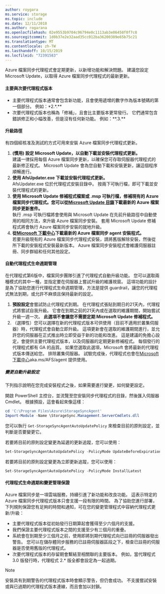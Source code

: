 ```yaml
---
author: roygara
ms.service: storage
ms.topic: include
ms.date: 12/11/2018
ms.author: rogarana
ms.openlocfilehash: 02e9553b9704c96794e0c1113ab3e06458f0f7c8
ms.sourcegitcommit: 1d0b37e2e32aad35cc012ba36200389e65b75c21
ms.translationtype: MT
ms.contentlocale: zh-TW
ms.lasthandoff: 10/15/2019
ms.locfileid: "72391583"
---
```

Azure 檔案同步代理程式會定期更新，以新增功能和解決問題。 建議您設定 Microsoft Update，以取得 Azure 檔案同步代理程式的最新更新。

#### <a name="major-vs-minor-agent-versions"></a>主要與次要代理程式版本
* 主要代理程式版本通常會包含新功能，且會使用遞增的數字作為版本號碼的第一個部分。 例如：\*2.\*.\*\*
* 次要代理程式版本也稱為「修補」，且會比主要版本更常發行。 它們通常包含錯誤修正和小幅改善，但是沒有任何新功能。 例如：\*\*.3.\*\*

#### <a name="upgrade-paths"></a>升級路徑
有四個經核准及測試的方式可用來安裝 Azure 檔案同步代理程式更新。 
1. **(慣用) 設定 Microsoft Update，以自動下載並安裝代理程式更新。**  
    建議一律採用每個 Azure 檔案同步更新，以確保您可存取伺服器代理程式的最新修正程式。 Microsoft Update 會為您自動下載和安裝更新，讓這個程序順暢進行。
2. **使用 AfsUpdater.exe 下載並安裝代理程式更新。**  
    AfsUpdater.exe 位於代理程式安裝目錄中。 按兩下可執行檔，即可下載並安裝代理程式的更新。 
3. **使用 Microsoft Update 修補程式檔案或 .msp 可執行檔，修補現有的 Azure 檔案同步代理程式。您可以從[Microsoft Update 目錄](https://www.catalog.update.microsoft.com/Search.aspx?q=Azure%20File%20Sync)下載最新的 Azure 檔案同步更新套件。**  
    執行 .msp 可執行檔將會使用與 Microsoft Update 在先前升級路徑中自動使用的相同方法，來升級 Azure 檔案同步安裝。 套用 Microsoft Update 修補程式將會執行 Azure 檔案同步安裝的就地升級。
4. **從[Microsoft 下載中心](https://go.microsoft.com/fwlink/?linkid=858257)下載最新的 Azure 檔案同步 agent 安裝程式。**  
    若要升級現有的 Azure 檔案同步代理程式安裝，請將舊版解除安裝，然後從所下載的安裝程式安裝最新版本。 Azure 檔案同步安裝程式會維護伺服器註冊、同步群組和任何其他設定。

#### <a name="automatic-agent-lifecycle-management"></a>自動代理程式生命週期管理
在代理程式第6版中，檔案同步團隊引進了代理程式自動升級功能。 您可以選取兩種模式的其中一種，並指定要在伺服器上嘗試升級的維護視窗。 這項功能的設計是為了協助您進行代理程式生命週期管理，方法是提供 guardrail，讓您的代理程式無法到期，或允許不麻煩且保持最新的設定。
1. **預設設定**會嘗試防止代理程式到期。 在代理程式張貼到期日的21天內，代理程式將嘗試自我升級。 它會在到期之前的21天內或在選取的維護期間，開始嘗試升級一週一次。 **此選項不會讓您不需要定期 Microsoft Update 修補程式。**
1. （選擇性）您可以選擇在新的代理程式版本可供使用（目前不適用於叢集伺服器）時，代理程式會自動立即升級。 這項更新會在選取的維護期間進行，並允許您的伺服器在正式推出時立即受益于新的功能和改進。 這是建議的免擔心設定，會提供主要代理程式版本，以及伺服器的定期更新修補程式。 每個發行的代理程式都有 GA 的品質。 如果您選取此選項，Microsoft 會將最新的代理程式版本傳送給您。 排除叢集伺服器。 試驗完成後，代理程式也會在[Microsoft 下載中心](https://go.microsoft.com/fwlink/?linkid=858257)aka.ms/AFS/agent 提供使用。

 ##### <a name="changing-the-auto-upgrade-setting"></a>變更自動升級設定

下列指示說明在您完成安裝程式之後，如果需要進行變更，如何變更設定。

開啟 PowerShell 主控台，並流覽至您安裝同步代理程式的目錄，然後匯入伺服器 Cmdlet。 根據預設，這會看起來像這樣：
```powershell
cd 'C:\Program Files\Azure\StorageSyncAgent'
Import-Module -Name \StorageSync.Management.ServerCmdlets.dll
```

您可以執行 `Get-StorageSyncAgentAutoUpdatePolicy` 來檢查目前的原則設定，並判斷是否要變更它。

若要將目前的原則設定變更為延遲的更新追蹤，您可以使用：
```powershell
Set-StorageSyncAgentAutoUpdatePolicy -PolicyMode UpdateBeforeExpiration
```

若要將目前的原則設定變更為立即更新追蹤，您可以使用：
```powershell
Set-StorageSyncAgentAutoUpdatePolicy -PolicyMode InstallLatest
```

#### <a name="agent-lifecycle-and-change-management-guarantees"></a>代理程式生命週期和變更管理保證
Azure 檔案同步是一項雲端服務，持續引進了新功能和改良功能。 這表示特定的 Azure 檔案同步代理程式版本只會支援一段有限的時間。 為了協助您進行部署，下列規則保證您有足夠的時間和通知，可在您的變更管理程式中容納代理程式更新/升級：

- 主要代理程式版本從初始發行日期算起會獲得至少六個月的支援。
- 我們保證主要代理程式版本之間的支援至少有三個月的重疊。 
- 系統會在到期至少三個月之前，使用即將到期代理程式向已註冊的伺服器發出警告。 您可以在儲存體同步服務的已註冊伺服器區段之下，檢查已註冊的伺服器是否使用舊版的代理程式。
- 次要代理程式版本的存留期會繫結至相關聯的主要版本。 例如，當代理程式 3.0 版發行時，代理程式 2.\* 版全都會設定為一起過期。

> [!Note]
> 安裝具有到期警告的代理程式版本時會顯示警告，但仍會成功。 不支援嘗試安裝或與已過期的代理程式版本連線，而且會加以封鎖。
